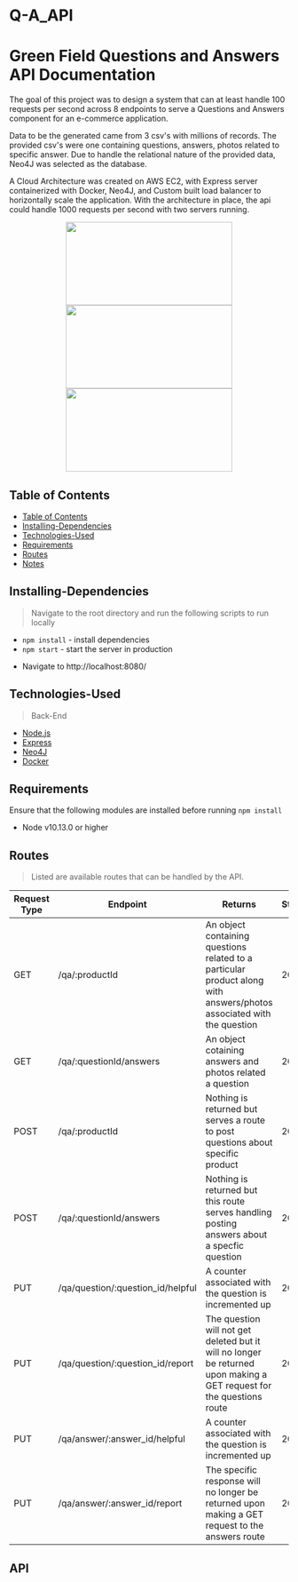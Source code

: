 # Q-A_API
# Green Field Questions and Answers API Documentation

<!-- INSERT GIF OF OVERALL APP HERE -->

The goal of this project was to design a system that can at least handle 100 requests per second across 8 endpoints to serve a Questions and Answers component for an e-commerce application. 

Data to be the generated came from 3 csv's with millions of records. The provided csv's were one containing questions, answers, photos related to specific answer. Due to handle the relational nature of the provided data, Neo4J was selected as the database. 

A Cloud Architecture was created on AWS EC2, with Express server containerized with Docker, Neo4J, and Custom built load balancer to horizontally scale the application. With the architecture in place, the api could handle 1000 requests per second with two servers running.

<p align="center">
<img src="https://go.neo4j.com/rs/710-RRC-335/images/neo4j_logo.png" width="300" height="150">
<img src="https://cdn.vox-cdn.com/thumbor/fbrTLtxuP2D29o8VJUaE-u3NKfU=/0x0:792x613/1200x800/filters:focal(300x237:426x363)/cdn.vox-cdn.com/uploads/chorus_image/image/59850273/Docker_logo_011.0.png" width="300" height="150">
<img src="https://upload.wikimedia.org/wikipedia/commons/thumb/9/93/Amazon_Web_Services_Logo.svg/1280px-Amazon_Web_Services_Logo.svg.png" width="300" height="150">
</p>




## Table of Contents

  - [Table of Contents](#table-of-contents)
  - [Installing-Dependencies](#installing-dependencies)
  - [Technologies-Used](#technologies-used)
  - [Requirements](#requirements)
  - [Routes](#routes)
  - [Notes](#notes)

## Installing-Dependencies

> Navigate to the root directory and run the following scripts to run locally

- `npm install` - install dependencies
- `npm start` - start the server in production

* Navigate to http://localhost:8080/

## Technologies-Used

> Back-End

- [Node.js](https://nodejs.org/en/)
- [Express](https://expressjs.com)
- [Neo4J](https://https://neo4j.com/)
- [Docker](https://www.docker.com)


## Requirements

Ensure that the following modules are installed before running `npm install`

- Node v10.13.0 or higher

## Routes

> Listed are available routes that can be handled by the API.

| Request Type | Endpoint                          | Returns                                                                                                               | Status |
| ------------ | --------------------------------- | --------------------------------------------------------------------------------------------------------------------- | ------ |
| GET          | /qa/:productId                    | An object containing questions related to a particular product along with answers/photos associated with the question | 200    |
| GET          | /qa/:questionId/answers           | An object cotaining answers and photos related a question                                                             | 200    |
| POST         | /qa/:productId                    | Nothing is returned but serves a route to post questions about specific product                                       | 201    |
| POST         | /qa/:questionId/answers           | Nothing is returned but this route serves handling posting answers about a specfic question                           | 201    |
| PUT          | /qa/question/:question_id/helpful | A counter associated with the question is incremented up                                                              | 204    |
| PUT          | /qa/question/:question_id/report  | The question will not get deleted but it will no longer be returned upon making a GET request for the questions route | 204    |
| PUT          | /qa/answer/:answer_id/helpful     | A counter associated with the question is incremented up                                                              | 204    |
| PUT          | /qa/answer/:answer_id/report      | The specific response will no longer be returned  upon making a GET request to the answers route                      | 204    |

## API